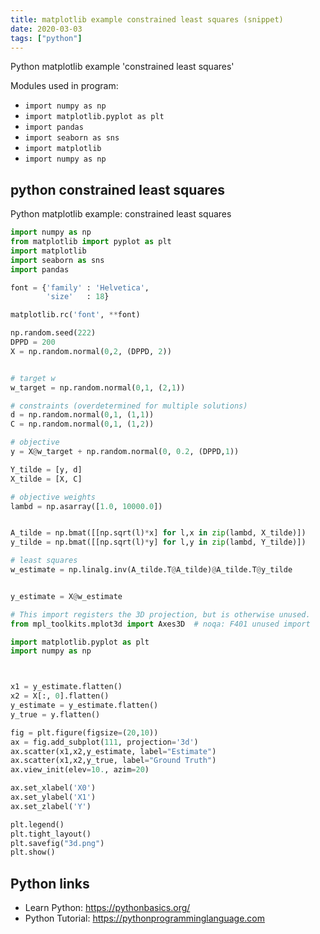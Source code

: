 ```yaml
---
title: matplotlib example constrained least squares (snippet)
date: 2020-03-03
tags: ["python"]
---
```

Python matplotlib example 'constrained least squares'


Modules used in program: 
* `import numpy as np`
* `import matplotlib.pyplot as plt`
* `import pandas`
* `import seaborn as sns`
* `import matplotlib`
* `import numpy as np`

## python constrained least squares

Python matplotlib example: constrained least squares

```python
import numpy as np
from matplotlib import pyplot as plt
import matplotlib
import seaborn as sns
import pandas

font = {'family' : 'Helvetica',
        'size'   : 18}

matplotlib.rc('font', **font)

np.random.seed(222)
DPPD = 200
X = np.random.normal(0,2, (DPPD, 2))


# target w
w_target = np.random.normal(0,1, (2,1))

# constraints (overdetermined for multiple solutions)
d = np.random.normal(0,1, (1,1))
C = np.random.normal(0,1, (1,2))

# objective
y = X@w_target + np.random.normal(0, 0.2, (DPPD,1))

Y_tilde = [y, d]
X_tilde = [X, C]

# objective weights
lambd = np.asarray([1.0, 10000.0])


A_tilde = np.bmat([[np.sqrt(l)*x] for l,x in zip(lambd, X_tilde)])
y_tilde = np.bmat([[np.sqrt(l)*y] for l,y in zip(lambd, Y_tilde)])

# least squares
w_estimate = np.linalg.inv(A_tilde.T@A_tilde)@A_tilde.T@y_tilde


y_estimate = X@w_estimate

# This import registers the 3D projection, but is otherwise unused.
from mpl_toolkits.mplot3d import Axes3D  # noqa: F401 unused import

import matplotlib.pyplot as plt
import numpy as np



x1 = y_estimate.flatten()
x2 = X[:, 0].flatten()
y_estimate = y_estimate.flatten()
y_true = y.flatten()

fig = plt.figure(figsize=(20,10))
ax = fig.add_subplot(111, projection='3d')
ax.scatter(x1,x2,y_estimate, label="Estimate")
ax.scatter(x1,x2,y_true, label="Ground Truth")
ax.view_init(elev=10., azim=20)

ax.set_xlabel('X0')
ax.set_ylabel('X1')
ax.set_zlabel('Y')

plt.legend()
plt.tight_layout()
plt.savefig("3d.png")
plt.show()


```

## Python links

- Learn Python: https://pythonbasics.org/
- Python Tutorial: https://pythonprogramminglanguage.com
